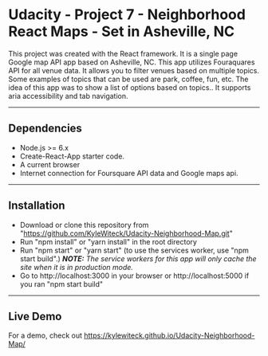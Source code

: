 # Udacity - Project 7 - Neighborhood React Maps - Set in Asheville, NC

This project was created with the React framework. It is a single page Google map API app based on Asheville, NC. This app utilizes Fouraquares API for all venue data. It allows you to filter venues based on multiple topics. Some examples of topics that can be used are park, coffee, fun, etc. The idea of this app was to show a list of options based on topics.. It supports aria accessibility and tab navigation.

---


## Dependencies
  - Node.js >= 6.x
  - Create-React-App starter code.
  - A current browser
  - Internet connection for Foursquare API data and Google maps api.

---


## Installation
  - Download or clone this repository from "https://github.com/KyleWiteck/Udacity-Neighborhood-Map.git"
  - Run "npm install" or "yarn install" in the root directory
  - Run "npm start" or "yarn start" (to use the services worker, use "npm start build".)
  ***NOTE:*** *The service workers for this app will only cache the site when it is in production mode.*
  - Go to http://localhost:3000 in your browser or http://localhost:5000 if you ran "npm start build"

---


## Live Demo
For a demo, check out https://kylewiteck.github.io/Udacity-Neighborhood-Map/
